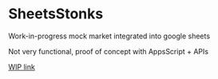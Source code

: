 # SheetsStonks
Work-in-progress mock market integrated into google sheets 

Not very functional, proof of concept with AppsScript + APIs

[WIP link](https://docs.google.com/spreadsheets/d/14daAKLZ1sudhFtfK2yANd1K8t2mkal09eGi0FFaUPGY/edit?usp=sharing)
